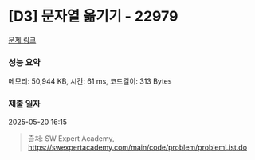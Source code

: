 # [D3] 문자열 옮기기 - 22979 

[문제 링크](https://swexpertacademy.com/main/code/problem/problemDetail.do?contestProbId=AZPOBiaqNo8DFAWB) 

### 성능 요약

메모리: 50,944 KB, 시간: 61 ms, 코드길이: 313 Bytes

### 제출 일자

2025-05-20 16:15



> 출처: SW Expert Academy, https://swexpertacademy.com/main/code/problem/problemList.do